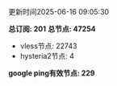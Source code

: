 更新时间2025-06-16 09:05:30

**总订阅: 201**
**总节点: 47254**
- vless节点: 22743
- hysteria2节点: 4

**google ping有效节点: 229**
